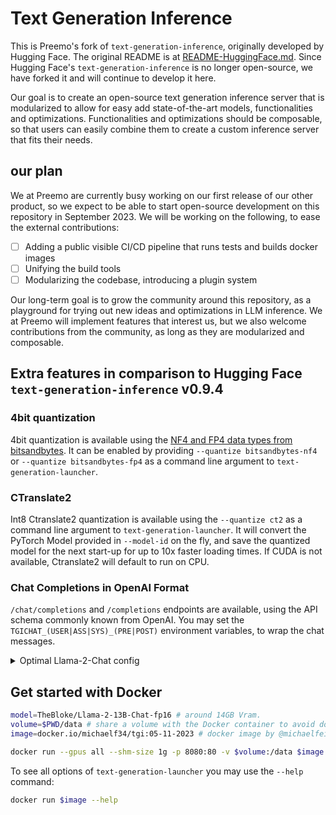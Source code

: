 # Text Generation Inference

This is Preemo's fork of `text-generation-inference`, originally developed by Hugging Face. The original README is at [README-HuggingFace.md](README-HuggingFace.md). Since Hugging Face's `text-generation-inference` is no longer open-source, we have forked it and will continue to develop it here.


Our goal is to create an open-source text generation inference server that is modularized to allow for easy add state-of-the-art models, functionalities and optimizations. Functionalities and optimizations should be composable, so that users can easily combine them to create a custom inference server that fits their needs.

## our plan

We at Preemo are currently busy working on our first release of our other product, so we expect to be able to start open-source development on this repository in September 2023. We will be working on the following, to ease the external contributions:

- [ ] Adding a public visible CI/CD pipeline that runs tests and builds docker images
- [ ] Unifying the build tools
- [ ] Modularizing the codebase, introducing a plugin system

Our long-term goal is to grow the community around this repository, as a playground for trying out new ideas and optimizations in LLM inference. We at Preemo will implement features that interest us, but we also welcome contributions from the community, as long as they are modularized and composable.

## Extra features in comparison to Hugging Face `text-generation-inference` v0.9.4

### 4bit quantization

4bit quantization is available using the [NF4 and FP4 data types from bitsandbytes](https://arxiv.org/pdf/2305.14314.pdf). It can be enabled by providing `--quantize bitsandbytes-nf4` or `--quantize bitsandbytes-fp4` as a command line argument to `text-generation-launcher`.

### CTranslate2

Int8 Ctranslate2 quantization is available using the `--quantize ct2` as a command line argument to `text-generation-launcher`. It will convert the PyTorch Model provided in `--model-id` on the fly, and save the quantized model for the next start-up for up to 10x faster loading times. If CUDA is not available, Ctranslate2 will default to run on CPU.

### Chat Completions in OpenAI Format

`/chat/completions` and `/completions` endpoints are available, using the API schema commonly known from OpenAI.
You may set the `TGICHAT_(USER|ASS|SYS)_(PRE|POST)` environment variables, to wrap the chat messages.

<details>
  <summary>Optimal Llama-2-Chat config</summary>
  For Llama-2, you should wrap each chat message with a different strings, depending on the role.
  Supported roles are `assistant`, `user`, `system`.
  
  ```bash
  TGICHAT_USER_PRE=" [INST] "
  TGICHAT_USER_POST=" [\\INST] "
  TGICHAT_ASS_PRE=""
  TGICHAT_ASS_POST=""
  TGICHAT_SYS_PRE=" [INST] <<SYS>> "
  TGICHAT_SYS_POST=" <</SYS>> [\\INST] "
  ```

  Note: To access a gated model, you may need to set: `HUGGING_FACE_HUB_TOKEN` for your access token.
  
</details>

## Get started with Docker

```bash
model=TheBloke/Llama-2-13B-Chat-fp16 # around 14GB Vram.
volume=$PWD/data # share a volume with the Docker container to avoid downloading weights every run
image=docker.io/michaelf34/tgi:05-11-2023 # docker image by @michaelfeil

docker run --gpus all --shm-size 1g -p 8080:80 -v $volume:/data $image --model-id $model --quantize ct2
```

To see all options of `text-generation-launcher` you may use the `--help` command: 
```bash
docker run $image --help
```
